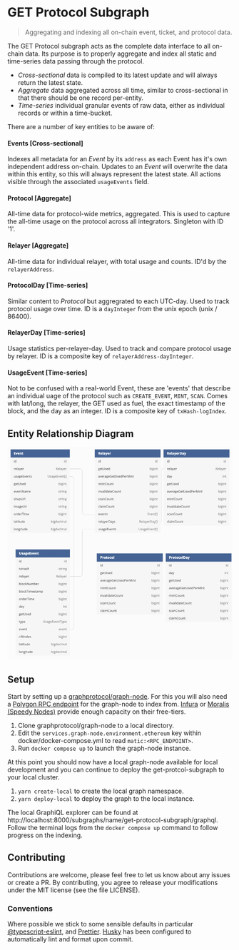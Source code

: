 # GET Protocol Subgraph

> Aggregating and indexing all on-chain event, ticket, and protocol data.

The GET Protocol subgraph acts as the complete data interface to all on-chain data. Its purpose is to properly aggregate and index all static and time-series data passing through the protocol.

- _Cross-sectional_ data is compiled to its latest update and will always return the latest state.
- _Aggregate_ data aggregated across all time, similar to cross-sectional in that there should be one record per-entity.
- _Time-series_ individual granular events of raw data, either as individual records or within a time-bucket.

There are a number of key entities to be aware of:

#### Events [Cross-sectional]

Indexes all metadata for an _Event_ by its `address` as each Event has it's own independent address on-chain. Updates to an _Event_ will overwrite the data within this entity, so this will always represent the latest state. All actions visible through the associated `usageEvents` field.

#### Protocol [Aggregate]

All-time data for protocol-wide metrics, aggregated. This is used to capture the all-time usage on the protocol across all integrators. Singleton with ID '1'.

#### Relayer [Aggregate]

All-time data for individual relayer, with total usage and counts. ID'd by the `relayerAddress`.

#### ProtocolDay [Time-series]

Similar content to _Protocol_ but aggregrated to each UTC-day. Used to track protocol usage over time. ID is a `dayInteger` from the unix epoch (unix / 86400).

#### RelayerDay [Time-series]

Usage statistics per-relayer-day. Used to track and compare protocol usage by relayer. ID is a composite key of `relayerAddress-dayInteger`.

#### UsageEvent [Time-series]

Not to be confused with a real-world Event, these are 'events' that describe an individual uage of the protocol such as `CREATE_EVENT`, `MINT`, `SCAN`. Comes with lat/long, the relayer, the GET used as fuel, the exact timestamp of the block, and the day as an integer. ID is a composite key of `txHash-logIndex`.

## Entity Relationship Diagram

![GET Protocol Subgraph Entity Relationship Diagram](/docs/erd.png)

## Setup

Start by setting up a [graphprotocol/graph-node](https://github.com/graphprotocol/graph-node). For this you will also need a [Polygon RPC endpoint](https://docs.matic.network/docs/develop/network-details/network/) for the graph-node to index from. [Infura](https://infura.io/) or [Moralis (Speedy Nodes)](https://moralis.io/) provide enough capacity on their free-tiers.

1. Clone graphprotocol/graph-node to a local directory.
2. Edit the `services.graph-node.environment.ethereum` key within docker/docker-compose.yml to read `matic:<RPC_ENDPOINT>`.
3. Run `docker compose up` to launch the graph-node instance.

At this point you should now have a local graph-node available for local development and you can continue to deploy the get-protcol-subgraph to your local cluster.

1. `yarn create-local` to create the local graph namespace.
2. `yarn deploy-local` to deploy the graph to the local instance.

The local GraphiQL explorer can be found at http://localhost:8000/subgraphs/name/get-protocol-subgraph/graphql. Follow the terminal logs from the `docker compose up` command to follow progress on the indexing.

## Contributing

Contributions are welcome, please feel free to let us know about any issues or create a PR. By contributing, you agree to release your modifications under the MIT license (see the file LICENSE).

### Conventions

Where possible we stick to some sensible defaults in particular [@typescript-eslint](https://www.npmjs.com/package/@typescript-eslint/eslint-plugin), and [Prettier](https://prettier.io/docs/en/index.html). [Husky](https://github.com/typicode/husky) has been configured to automatically lint and format upon commit.
